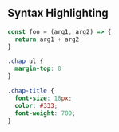 ## Syntax Highlighting

```js
const foo = (arg1, arg2) => {
  return arg1 + arg2
}
```

```css
.chap ul {
  margin-top: 0
}

.chap-title {
  font-size: 18px;
  color: #333;
  font-weight: 700;
}
```